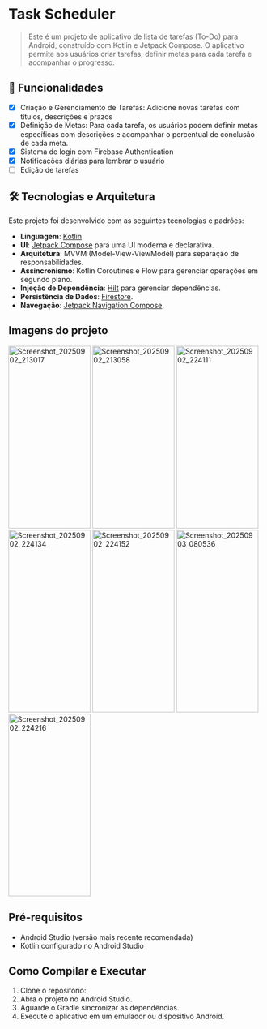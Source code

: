# Task Scheduler
> Este é um projeto de aplicativo de lista de tarefas (To-Do) para Android, construído com Kotlin e Jetpack Compose. O aplicativo permite aos usuários criar tarefas, definir metas para cada tarefa e acompanhar o progresso.
## 🚀 Funcionalidades

- [x] Criação e Gerenciamento de Tarefas: Adicione novas tarefas com títulos, descrições e prazos
- [x] Definição de Metas: Para cada tarefa, os usuários podem definir metas específicas com descrições e acompanhar o percentual de conclusão de cada meta.
- [x] Sistema de login com Firebase Authentication
- [x] Notificações diárias para lembrar o usuário
- [ ] Edição de tarefas
## 🛠️ Tecnologias e Arquitetura

Este projeto foi desenvolvido com as seguintes tecnologias e padrões:

* **Linguagem**: [Kotlin](https://kotlinlang.org/)
* **UI**: [Jetpack Compose](https://developer.android.com/jetpack/compose) para uma UI moderna e declarativa.
* **Arquitetura**: MVVM (Model-View-ViewModel) para separação de responsabilidades.
* **Assincronismo**: Kotlin Coroutines e Flow para gerenciar operações em segundo plano.
* **Injeção de Dependência**: [Hilt](https://developer.android.com/training/dependency-injection/hilt-android) para gerenciar dependências.
* **Persistência de Dados**: [Firestore](https://firebase.google.com/docs/firestore?hl=pt-br&_gl=1*wrgnzw*_up*MQ..&gclid=CjwKCAjwiNXFBhBKEiwAPSaPCUg0eyucxh3DdY-dl36baNaI8AeWtwjNGnC_1L7Pnchvmh-J3xcIXBoCLLsQAvD_BwE&gclsrc=aw.ds).
* **Navegação**: [Jetpack Navigation Compose](https://developer.android.com/jetpack/compose/navigation).

## Imagens do projeto

<img width="162" height="360" alt="Screenshot_20250902_213017" src="https://github.com/user-attachments/assets/963e296d-ae3a-439a-acd5-7e4d376ad34b" />
<img width="162" height="360" alt="Screenshot_20250902_213058" src="https://github.com/user-attachments/assets/7e12524e-e15d-422c-ac19-7fef95499989" />
<img width="162" height="360" alt="Screenshot_20250902_224111" src="https://github.com/user-attachments/assets/5aef4392-744b-429f-9f89-2f29e9a30af1" />
<img width="162" height="360" alt="Screenshot_20250902_224134" src="https://github.com/user-attachments/assets/07e7228c-be18-4881-9f88-4bc416ba45e4" />
<img width="162" height="360" alt="Screenshot_20250902_224152" src="https://github.com/user-attachments/assets/f08efa89-ff5b-4a6b-8b54-44169547f24b" />
<img width="162" height="360" alt="Screenshot_20250903_080536" src="https://github.com/user-attachments/assets/e2a4f2df-3773-4be7-b416-ed59561cabb3" />
<img width="162" height="360" alt="Screenshot_20250902_224216" src="https://github.com/user-attachments/assets/c1d3d398-4e4f-4e1a-901f-9af73d537c3c" />


## Pré-requisitos

*   Android Studio (versão mais recente recomendada)
*   Kotlin configurado no Android Studio

## Como Compilar e Executar

1.  Clone o repositório:
2.  Abra o projeto no Android Studio.
3.  Aguarde o Gradle sincronizar as dependências.
4.  Execute o aplicativo em um emulador ou dispositivo Android.
